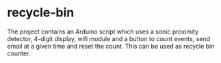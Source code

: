 # recycle-bin

The project contains an Arduino script which uses a sonic proximity detector, 4-digit display, wifi module and a button to count events, send email at a given time and reset the count. This can be used as recycle bin counter. 
